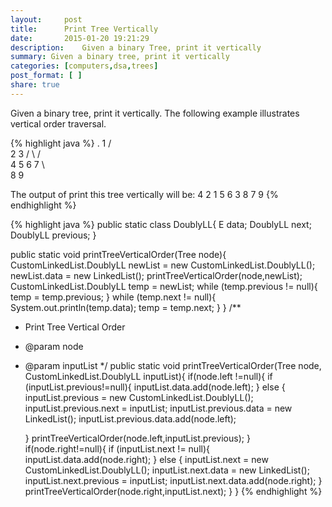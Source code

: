 ```yaml
---
layout:     post
title:      Print Tree Vertically
date:       2015-01-20 19:21:29
description:    Given a binary Tree, print it vertically
summary: Given a binary tree, print it vertically
categories: [computers,dsa,trees]
post_format: [ ]
share: true
---
```

Given a binary tree, print it vertically. The following example illustrates vertical order traversal.

{% highlight java %}
	  .
          1
        /    \
       2      3
      / \    / \
     4   5  6   7
             \   \
              8   9 
               
			  
The output of print this tree vertically will be:
4
2
1 5 6
3 8
7
9 
{% endhighlight %}

{% highlight java %}
public static class DoublyLL<E>{
    E data;
    DoublyLL<E> next;
    DoublyLL<E> previous;
}

public static void printTreeVerticalOrder(Tree node){
    CustomLinkedList.DoublyLL<List> newList = new CustomLinkedList.DoublyLL<List>();
    newList.data = new LinkedList();
    printTreeVerticalOrder(node,newList);
    CustomLinkedList.DoublyLL temp = newList;
    while (temp.previous != null){
        temp = temp.previous;
    }
    while (temp.next != null){
        System.out.println(temp.data);
        temp = temp.next;
    }
}
/**
 * Print Tree Vertical Order
 * @param node
 * @param inputList
 */
public static void printTreeVerticalOrder(Tree node, CustomLinkedList.DoublyLL<List> inputList){
  if(node.left !=null){
      if (inputList.previous!=null){
          inputList.data.add(node.left);
      } else {
          inputList.previous = new CustomLinkedList.DoublyLL<List>();
          inputList.previous.next = inputList;
          inputList.previous.data = new LinkedList();
          inputList.previous.data.add(node.left);

      }
      printTreeVerticalOrder(node.left,inputList.previous);
  }
  if(node.right!=null){
      if (inputList.next != null){
          inputList.data.add(node.right);
      } else {
          inputList.next = new CustomLinkedList.DoublyLL<List>();
          inputList.next.data = new LinkedList();
          inputList.next.previous = inputList;
          inputList.next.data.add(node.right);
      }
      printTreeVerticalOrder(node.right,inputList.next);
  }
}
{% endhighlight %}
